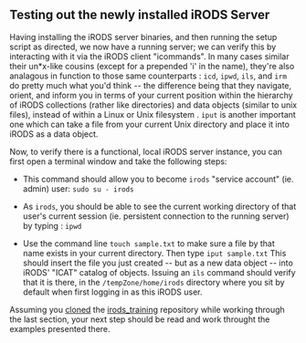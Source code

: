 ## Testing out the newly installed iRODS Server

Having installing the iRODS server binaries, and then running the setup script as directed, we now have a running server; we can  verify this by interacting with it via the iRODS client "icommands".  In many cases similar their un\*x-like cousins (except for a prepended 'i' in the name), they're also analagous in function to those same counterparts : `icd`, `ipwd`, `ils`, and `irm` do pretty much what you'd think -- the difference being that they navigate, orient, and inform you  in terms of your current position within the hierarchy of iRODS collections (rather like directories) and data objects (similar to unix files), instead of within a Linux or Unix filesystem . `iput` is another important one which can take a file from your current Unix directory and place it into iRODS as a data object.

Now, to verify there is a functional, local iRODS server instance, you can first open a terminal window and take the following steps:

* This command should allow you to become `irods` "service account" (ie. admin) user:  `sudo su - irods`

* As `irods`, you should be able to see the current working directory of that user's current session (ie. persistent connection to the running server) by typing : `ipwd`

* Use the command line `touch sample.txt` to make sure a file by that name exists in your current directory.  Then type `iput sample.txt` This should insert the file you just created -- but as a new data object -- into iRODS' "ICAT" catalog of objects. Issuing an `ils` command should verify that it is there, in the `/tempZone/home/irods` directory where you sit by default when first logging in as this iRODS user.

Assuming you [cloned](http://slides.com/irods/ugm2017-getting-started#/2) the [irods_training](https://github.com/irods/irods_training) repository while working through the last section, your next step should be  read and work throught the examples presented there.
